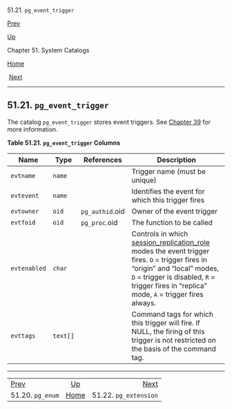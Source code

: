 <div class="navheader" data-xmlns="http://www.w3.org/TR/xhtml1/transitional">

51.21. `pg_event_trigger`

</div>

[Prev](catalog-pg-enum.html "51.20. pg_enum") 

[Up](catalogs.html "Chapter 51. System Catalogs")

Chapter 51. System Catalogs

[Home](index.html "PostgreSQL 10.3 Documentation")

 [Next](catalog-pg-extension.html "51.22. pg_extension")

-----

<div id="CATALOG-PG-EVENT-TRIGGER" class="sect1">

<div class="titlepage">

<div>

<div>

## 51.21. `pg_event_trigger`

</div>

</div>

</div>

<span id="id-1.10.4.23.2" class="indexterm"></span>

The catalog `pg_event_trigger` stores event triggers. See
[Chapter 39](event-triggers.html "Chapter 39. Event Triggers") for more
information.

<div id="id-1.10.4.23.4" class="table">

**Table 51.21. `pg_event_trigger`
Columns**

<div class="table-contents">

| Name         | Type     | References      | Description                                                                                                                                                                                                                                                                                                                                                                                                                                               |
| ------------ | -------- | --------------- | --------------------------------------------------------------------------------------------------------------------------------------------------------------------------------------------------------------------------------------------------------------------------------------------------------------------------------------------------------------------------------------------------------------------------------------------------------- |
| `evtname`    | `name`   |                 | Trigger name (must be unique)                                                                                                                                                                                                                                                                                                                                                                                                                             |
| `evtevent`   | `name`   |                 | Identifies the event for which this trigger fires                                                                                                                                                                                                                                                                                                                                                                                                         |
| `evtowner`   | `oid`    | `pg_authid`.oid | Owner of the event trigger                                                                                                                                                                                                                                                                                                                                                                                                                                |
| `evtfoid`    | `oid`    | `pg_proc`.oid   | The function to be called                                                                                                                                                                                                                                                                                                                                                                                                                                 |
| `evtenabled` | `char`   |                 | Controls in which [session\_replication\_role](runtime-config-client.html#GUC-SESSION-REPLICATION-ROLE) modes the event trigger fires. `O` = trigger fires in <span class="quote">“<span class="quote">origin</span>”</span> and <span class="quote">“<span class="quote">local</span>”</span> modes, `D` = trigger is disabled, `R` = trigger fires in <span class="quote">“<span class="quote">replica</span>”</span> mode, `A` = trigger fires always. |
| `evttags`    | `text[]` |                 | Command tags for which this trigger will fire. If NULL, the firing of this trigger is not restricted on the basis of the command tag.                                                                                                                                                                                                                                                                                                                     |

</div>

</div>

  

</div>

<div class="navfooter">

-----

|                              |                     |                                   |
| :--------------------------- | :-----------------: | --------------------------------: |
| [Prev](catalog-pg-enum.html) | [Up](catalogs.html) | [Next](catalog-pg-extension.html) |
| 51.20. `pg_enum`             | [Home](index.html)  |             51.22. `pg_extension` |

</div>

